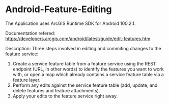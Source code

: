 # Android-Feature-Editing

The Application uses ArcGIS Runtime SDK for Android 100.2.1.

Documentation refered:
https://developers.arcgis.com/android/latest/guide/edit-features.htm

Description:
Three steps involved in editing and commiting changes to the feature service:

1. Create a service feature table from a feature service using the REST endpoint (URL, in other words) 
   to identify the features you want to work with, or open a map which already contains a
   service feature table via a feature layer.
2. Perform any edits against the service feature table (add, update, and delete features and feature attachments).
3. Apply your edits to the feature service right away.

